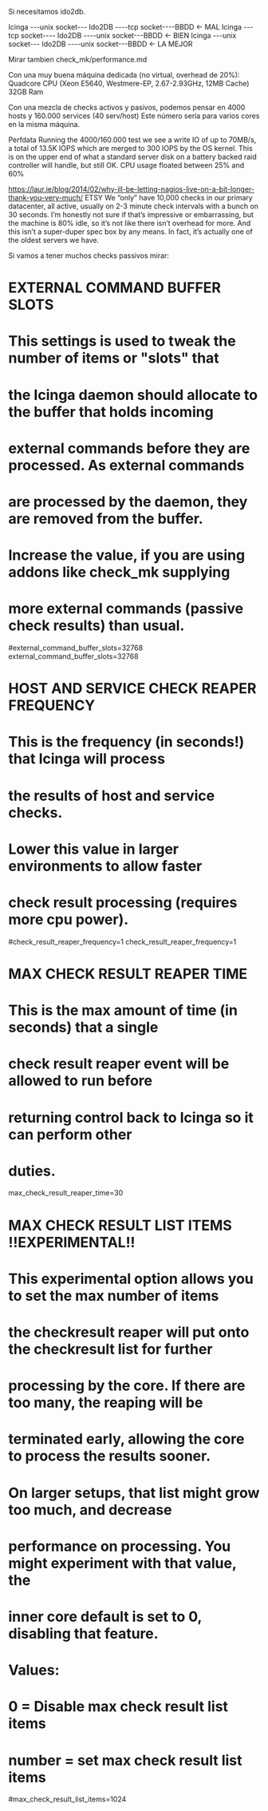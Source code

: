 Si necesitamos ido2db.

  Icinga ---unix socket--- Ido2DB ----tcp socket----BBDD  <- MAL
  Icinga ---tcp socket---- Ido2DB ----unix socket---BBDD  <- BIEN
  Icinga ---unix socket--- Ido2DB ----unix socket---BBDD  <- LA MEJOR


Mirar tambien check_mk/performance.md


Con una muy buena máquina dedicada (no virtual, overhead de 20%):
  Quadcore CPU (Xeon E5640, Westmere-EP, 2.67-2.93GHz, 12MB Cache)
  32GB Ram

Con una mezcla de checks activos y pasivos, podemos pensar en
4000 hosts y 160.000 services (40 serv/host)
Este número sería para varios cores en la misma máquina.

Perfdata
Running the 4000/160.000 test we see a write IO of up to 70MB/s, a total of 13.5K IOPS which are merged to 300 IOPS by the OS kernel. This is on the upper end of what a standard server disk on a battery backed raid controller will handle, but still OK. CPU usage floated between 25% and 60%


https://laur.ie/blog/2014/02/why-ill-be-letting-nagios-live-on-a-bit-longer-thank-you-very-much/
ETSY
We “only” have 10,000 checks in our primary datacenter, all active, usually on 2-3 minute check intervals with a bunch on 30 seconds. I’m honestly not sure if that’s impressive or embarrassing, but the machine is 80% idle, so it’s not like there isn’t overhead for more. And this isn’t a super-duper spec box by any means. In fact, it’s actually one of the oldest servers we have.


Si vamos a tener muchos checks passivos mirar:
# EXTERNAL COMMAND BUFFER SLOTS
# This settings is used to tweak the number of items or "slots" that
# the Icinga daemon should allocate to the buffer that holds incoming
# external commands before they are processed.  As external commands
# are processed by the daemon, they are removed from the buffer.
# Increase the value, if you are using addons like check_mk supplying
# more external commands (passive check results) than usual.

#external_command_buffer_slots=32768
external_command_buffer_slots=32768



# HOST AND SERVICE CHECK REAPER FREQUENCY
# This is the frequency (in seconds!) that Icinga will process
# the results of host and service checks.
# Lower this value in larger environments to allow faster
# check result processing (requires more cpu power).

#check_result_reaper_frequency=1
check_result_reaper_frequency=1



# MAX CHECK RESULT REAPER TIME
# This is the max amount of time (in seconds) that  a single
# check result reaper event will be allowed to run before 
# returning control back to Icinga so it can perform other
# duties.

max_check_result_reaper_time=30



# MAX CHECK RESULT LIST ITEMS !!EXPERIMENTAL!!
# This experimental option allows you to set the max number of items
# the checkresult reaper will put onto the checkresult list for further
# processing by the core. If there are too many, the reaping will be
# terminated early, allowing the core to process the results sooner.
# On larger setups, that list might grow too much, and decrease
# performance on processing. You might experiment with that value, the
# inner core default is set to 0, disabling that feature.
# Values:
#  0 = Disable max check result list items
#  number = set max check result list items

#max_check_result_list_items=1024

